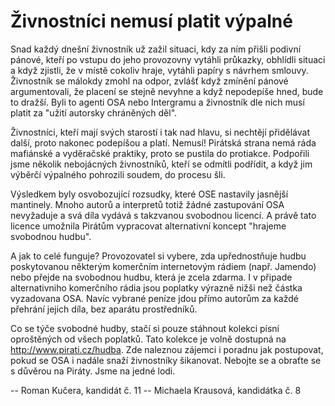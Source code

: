 Živnostníci nemusí platit výpalné
===================================

Snad každý dnešní živnostník už zažil situaci, kdy za ním přišli
podivní pánové, kteří po vstupu do jeho provozovny vytáhli průkazky,
obhlídli situaci a když zjistli, že v místě cokoliv hraje, vytáhli
papíry s návrhem smlouvy. Živnostník se málokdy zmohl na odpor, zvlášť
když zmínění pánové argumentovali, že placení se stejně nevyhne a když
nepodepíše hned, bude to dražší.
Byli to agenti OSA nebo Intergramu a živnostník dle nich musí platit
za "užití autorsky chráněných děl".

Živnostníci, kteří mají svých starostí i tak nad hlavu, si nechtějí
přidělávat další, proto nakonec podepíšou a platí. Nemusí! Pirátská
strana nemá ráda mafiánské a vyděračské praktiky, proto se pustila do
protiakce. Podpořili jsme několik nebojácných živnostníků, kteří se
odmítli podřídit, a když jim výběrčí výpalného pohrozili soudem, do
procesu šli.

Výsledkem byly osvobozující rozsudky, které OSE nastavily jasnější mantinely.
Mnoho autorů a interpretů totiž žádné zastupování OSA nevyžaduje a svá
díla vydává s takzvanou svobodnou licencí. A právě tato licence
umožnila Pirátům vypracovat alternativní koncept "hrajeme svobodnou
hudbu".

A jak to celé funguje? Provozovatel si vybere, zda upřednostňuje hudbu
poskytovanou některým komerčním internetovým rádiem (např. Jamendo)
nebo přejde na svobodnou hudbu, která je zcela zdarma. I v připade
alternativniho komerčního rádia jsou poplatky výrazně nižši než částka
vyzadovana OSA. Navíc vybrané peníze jdou přímo autorům za každé
přehrání jejich díla, bez aparátu prostředníků.

Co se týče svobodné hudby, stačí si pouze stáhnout kolekci písní
oproštěných od všech poplatků. Tato kolekce je volně dostupná na
http://www.pirati.cz/hudba. Zde naleznou zájemci i poradnu jak
postupovat, pokud se OSA i nadále snaží živnostníky šikanovat. Nebojte
se a obraťte se s důvěrou na Piráty. Jsme na jedné lodi.

-- Roman Kučera, kandidát č. 11
-- Michaela Krausová, kandidátka č. 8
